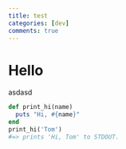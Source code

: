 ```yaml
---
title: test
categories: [dev]
comments: true
---
```


# Hello

asdasd

```ruby
def print_hi(name)
  puts "Hi, #{name}"
end
print_hi('Tom')
#=> prints 'Hi, Tom' to STDOUT.
```
